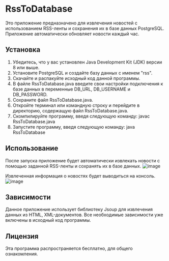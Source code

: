 # RssToDatabase

Это приложение предназначено для извлечения новостей с использованием RSS-ленты и сохранения их в базе данных PostgreSQL. Приложение автоматически обновляет новости каждый час.

## Установка

1. Убедитесь, что у вас установлен Java Development Kit (JDK) версии 8 или выше.
2. Установите PostgreSQL и создайте базу данных с именем "rss".
3. Скачайте и распакуйте исходный код данной программы.
4. В файле RssToDatabase.java введите свои настройки подключения к базе данных в переменные DB_URL, DB_USERNAME и DB_PASSWORD.
5. Сохраните файл RssToDatabase.java.
6. Откройте терминал или командную строку и перейдите в директорию, содержащую файл RssToDatabase.java.
7. Скомпилируйте программу, введя следующую команду: javac RssToDatabase.java
8. Запустите программу, введя следующую команду: java RssToDatabase

## Использование

После запуска приложение будет автоматически извлекать новости с помощью заданной RSS-ленты и сохранять их в базе данных.
![image](https://github.com/AndrewPogorelov/RSStoDatabase/assets/112940347/0db8dfaf-da80-4754-bd5a-0803a6e70a2a)

Извлеченная информация о новостях будет выводиться на консоль.
![image](https://github.com/AndrewPogorelov/RSStoDatabase/assets/112940347/9e1995d4-d116-49c2-88f0-34ed2a072fc7)


## Зависимости

Данное приложение использует библиотеку Jsoup для извлечения данных из HTML, XML-документов. Все необходимые зависимости уже включены в исходный код программы.

## Лицензия

Эта программа распространяется бесплатно, для общего ознакомления. 

